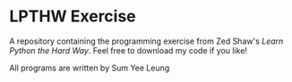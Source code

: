 # LPTHW Exercise

A repository containing the programming exercise from Zed Shaw's *Learn Python the Hard Way*.
Feel free to download my code if you like!

All programs are written by Sum Yee Leung
